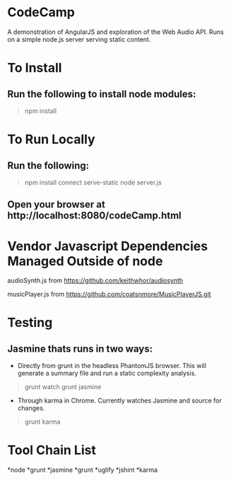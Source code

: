 # CodeCamp

A demonstration of AngularJS and exploration of the Web Audio API.  Runs on a simple node.js server serving static content.

# To Install

## Run the following to install node modules:

>npm install

# To Run Locally

## Run the following:

>npm install connect serve-static
>node server.js

## Open your browser at http://localhost:8080/codeCamp.html

# Vendor Javascript Dependencies Managed Outside of node

audioSynth.js from https://github.com/keithwhor/audiosynth

musicPlayer.js from https://github.com/coatsnmore/MusicPlayerJS.git

# Testing

## Jasmine thats runs in two ways:

* Directly from grunt in the headless PhantomJS browser.  This will generate a summary file and run a static complexity analysis.

>grunt watch
>grunt jasmine

* Through karma in Chrome.  Currently watches Jasmine and source for changes.

>grunt karma

# Tool Chain List

*node
*grunt
*jasmine
*grunt
*uglify
*jshint
*karma

